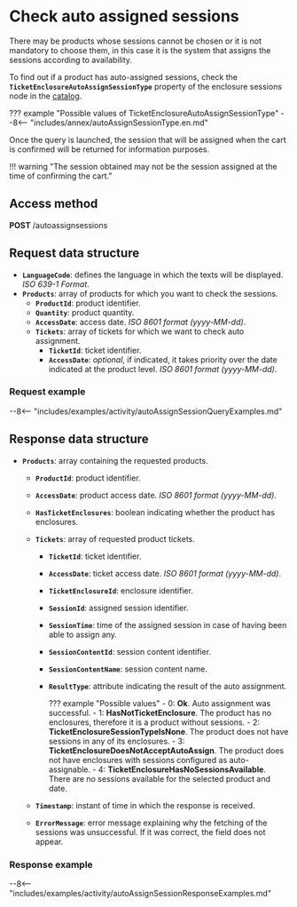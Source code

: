 # Check auto assigned sessions

There may be products whose sessions cannot be chosen or it is not mandatory to choose them, in this case it is the system that assigns the sessions according to availability.

To find out if a product has auto-assigned sessions, check the **``TicketEnclosureAutoAssignSessionType``** property of the enclosure sessions node in the [catalog](catalog.md).

??? example "Possible values of TicketEnclosureAutoAssignSessionType"
    --8<-- "includes/annex/autoAssignSessionType.en.md"

Once the query is launched, the session that will be assigned when the cart is confirmed will be returned for information purposes.

!!! warning "The session obtained may not be the session assigned at the time of confirming the cart."

## Access method

**POST** /autoassignsessions

## Request data structure

- **`LanguageCode`**: defines the language in which the texts will be displayed. *ISO 639-1 Format*.
- **`Products`**: array of products for which you want to check the sessions.
    - **`ProductId`**: product identifier.
    - **`Quantity`**: product quantity.
    - **`AccessDate`**: access date. *ISO 8601 format (yyyy-MM-dd)*.
    - **`Tickets`**: array of tickets for which we want to check auto assignment.
        - **`TicketId`**: ticket identifier.
        - **`AccessDate`**: *optional*, if indicated, it takes priority over the date indicated at the product level. *ISO 8601 format (yyyy-MM-dd)*.

### Request example

--8<-- "includes/examples/activity/autoAssignSessionQueryExamples.md"

## Response data structure

- **`Products`**: array containing the requested products.
    - **`ProductId`**: product identifier.
    - **`AccessDate`**: product access date. *ISO 8601 format (yyyy-MM-dd)*.
    - **`HasTicketEnclosures`**: boolean indicating whether the product has enclosures.
    - **`Tickets`**: array of requested product tickets.
        - **`TicketId`**: ticket identifier.
        - **`AccessDate`**: ticket access date. *ISO 8601 format (yyyy-MM-dd)*.
        - **`TicketEnclosureId`**: enclosure identifier.
        - **`SessionId`**: assigned session identifier.
        - **`SessionTime`**: time of the assigned session in case of having been able to assign any.
        - **`SessionContentId`**: session content identifier.
        - **`SessionContentName`**: session content name.
        - **`ResultType`**: attribute indicating the result of the auto assignment.

            ??? example "Possible values"
                - 0: **Ok**. Auto assignment was successful.
                - 1: **HasNotTicketEnclosure**. The product has no enclosures, therefore it is a product without sessions.
                - 2: **TicketEnclosureSessionTypeIsNone**. The product does not have sessions in any of its enclosures.
                - 3: **TicketEnclosureDoesNotAcceptAutoAssign**. The product does not have enclosures with sessions configured as auto-assignable.
                - 4: **TicketEnclosureHasNoSessionsAvailable**. There are no sessions available for the selected product and date.

    - **`Timestamp`**: instant of time in which the response is received.
    - **`ErrorMessage`**: error message explaining why the fetching of the sessions was unsuccessful. If it was correct, the field does not appear.

### Response example

--8<-- "includes/examples/activity/autoAssignSessionResponseExamples.md"
